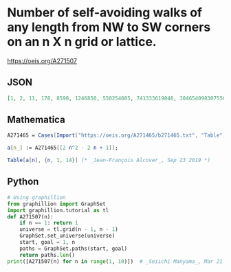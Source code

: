 # Number of self\-avoiding walks of any length from NW to SW corners on an n X n grid or lattice\.
https://oeis.org/A271507
## JSON
```JSON
[1, 2, 11, 178, 8590, 1246850, 550254085, 741333619848, 3046540983075504, 38141694646516492843, 1453908228148524205711098, 168707605740228097581729005751, 59588304533380500951726150179910606, 64061403305026776755367065417308840021540]
```
## Mathematica
```Mathematica
A271465 = Cases[Import["https://oeis.org/A271465/b271465.txt", "Table"], {_, _}][[All, 2]];
```
```Mathematica
a[n_] := A271465[[2 n^2 - 2 n + 1]];
```
```Mathematica
Table[a[n], {n, 1, 14}] (* _Jean-François Alcover_, Sep 23 2019 *)
```
## Python
```Python
# Using graphillion
from graphillion import GraphSet
import graphillion.tutorial as tl
def A271507(n):
    if n == 1: return 1
    universe = tl.grid(n - 1, n - 1)
    GraphSet.set_universe(universe)
    start, goal = 1, n
    paths = GraphSet.paths(start, goal)
    return paths.len()
print([A271507(n) for n in range(1, 10)])  # _Seiichi Manyama_, Mar 21 2020
```
